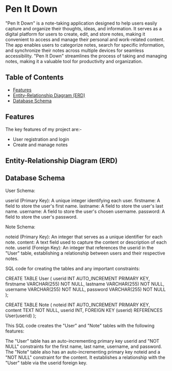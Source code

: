 # Pen It Down

"Pen It Down" is a note-taking application designed to help users easily capture and organize their thoughts, ideas, and information. It serves as a digital platform for users to create, edit, and store notes, making it convenient to access and manage their personal and work-related content. The app enables users to categorize notes, search for specific information, and synchronize their notes across multiple devices for seamless accessibility. "Pen It Down" streamlines the process of taking and managing notes, making it a valuable tool for productivity and organization.

## Table of Contents

- [Features](#features)
- [Entity-Relationship Diagram (ERD)](#entity-relationship-diagram-erd)
- [Database Schema](#database-schema)

## Features

The key features of my project are:-
- User registration and login
- Create and manage notes


## Entity-Relationship Diagram (ERD)


## Database Schema

User Schema:

userid (Primary Key): A unique integer identifying each user. firstname: A field to store the user's first name. lastname: A field to store the user's last name. username: A field to store the user's chosen username. password: A field to store the user's password.

Note Schema:

noteid (Primary Key): An integer that serves as a unique identifier for each note. content: A text field used to capture the content or description of each note. userid (Foreign Key): An integer that references the userid in the "User" table, establishing a relationship between users and their respective notes.

SQL code for creating the tables and any important constraints:

CREATE TABLE User (
    userid INT AUTO_INCREMENT PRIMARY KEY,
    firstname VARCHAR(255) NOT NULL,
    lastname VARCHAR(255) NOT NULL,
    username VARCHAR(255) NOT NULL,
    password VARCHAR(255) NOT NULL
);


CREATE TABLE Note (
    noteid INT AUTO_INCREMENT PRIMARY KEY,
    content TEXT NOT NULL,
    userid INT,
    FOREIGN KEY (userid) REFERENCES User(userid)
);

This SQL code creates the "User" and "Note" tables with the following features:

The "User" table has an auto-incrementing primary key userid and "NOT NULL" constraints for the first name, last name, username, and password.
The "Note" table also has an auto-incrementing primary key noteid and a "NOT NULL" constraint for the content. It establishes a relationship with the "User" table via the userid foreign key.



